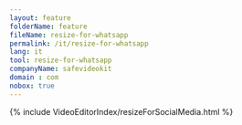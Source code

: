 ```yaml
---
layout: feature
folderName: feature
fileName: resize-for-whatsapp
permalink: /it/resize-for-whatsapp
lang: it
tool: resize-for-whatsapp
companyName: safevideokit
domain : com
nobox: true
---
```


{% include VideoEditorIndex/resizeForSocialMedia.html %}

   